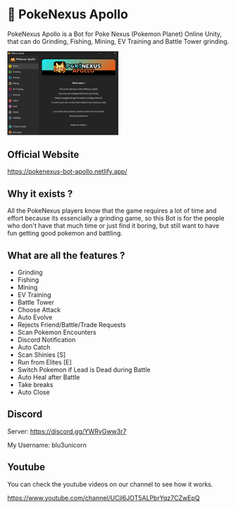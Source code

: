 # 🦊 PokeNexus Apollo

PokeNexus Apollo is a Bot for Poke Nexus (Pokemon Planet) Online Unity, that can do Grinding, Fishing, Mining, EV Training and Battle Tower grinding.

<img src="https://github.com/rodrigograc4/PPlanet-Apollo/blob/main/image.png" width="50%" />

## Official Website
https://pokenexus-bot-apollo.netlify.app/

## Why it exists ?
All the PokeNexus players know that the game requires a lot of time and effort because its essencially a grinding game, so this Bot is for the people who don't have that much time or just find it boring, but still want to have fun getting good pokemon and battling.


## What are all the features ?
- Grinding
- Fishing
- Mining
- EV Training
- Battle Tower
- Choose Attack
- Auto Evolve
- Rejects Friend/Battle/Trade Requests
- Scan Pokemon Encounters
- Discord Notification
- Auto Catch
- Scan Shinies [S]
- Run from Elites [E]
- Switch Pokemon if Lead is Dead during Battle
- Auto Heal after Battle
- Take breaks
- Auto Close


## Discord
Server: https://discord.gg/YWRyGww3r7

My Username: blu3unicorn

## Youtube
You can check the youtube videos on our channel to see how it works.

https://www.youtube.com/channel/UCjl6JOT5ALPbrYqz7CZwEpQ
